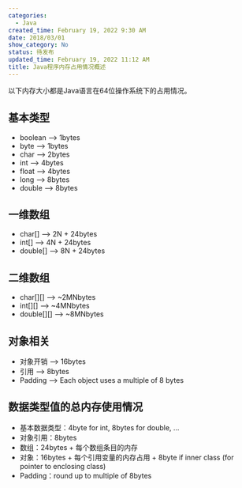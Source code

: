 ```yaml
---
categories:
  - Java
created_time: February 19, 2022 9:30 AM
date: 2018/03/01
show_category: No
status: 待发布
updated_time: February 19, 2022 11:12 AM
title: Java程序内存占用情况概述
---
```



以下内存大小都是Java语言在64位操作系统下的占用情况。

## 基本类型

- boolean —> 1bytes
- byte —> 1bytes
- char —> 2bytes
- int —> 4bytes
- float —> 4bytes
- long —> 8bytes
- double —> 8bytes

## 一维数组

- char[] —> 2N + 24bytes
- int[] —> 4N + 24bytes
- double[] —> 8N + 24bytes

## 二维数组

- char[][] —> ~2MNbytes
- int[][] —> ~4MNbytes
- double[][] —> ~8MNbytes

## 对象相关

- 对象开销 —> 16bytes
- 引用 —> 8bytes
- Padding —> Each object uses a multiple of 8 bytes

## 数据类型值的总内存使用情况

- 基本数据类型：4byte for int, 8bytes for double, …
- 对象引用：8bytes
- 数组：24bytes + 每个数组条目的内存
- 对象：16bytes + 每个引用变量的内存占用 + 8byte if inner class (for pointer to enclosing class)
- Padding：round up to multiple of 8bytes